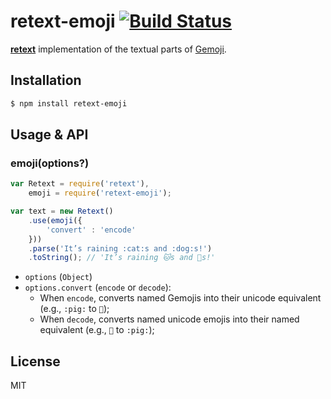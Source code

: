 # retext-emoji [![Build Status](https://travis-ci.org/wooorm/retext-emoji.png)](https://travis-ci.org/wooorm/retext-emoji)

**[retext](https://github.com/wooorm/retext "Retext")** implementation of the textual parts of [Gemoji](https://github.com/github/gemoji "Github Emojis").

## Installation

```sh
$ npm install retext-emoji
```

## Usage & API

### emoji(options?)

```js
var Retext = require('retext'),
    emoji = require('retext-emoji');

var text = new Retext()
    .use(emoji({
        'convert' : 'encode'
    }))
    .parse('It’s raining :cat:s and :dog:s!')
    .toString(); // 'It’s raining 🐱s and 🐶s!'
```

- `options` (`Object`)
- `options.convert` (`encode` or `decode`):
  - When `encode`, converts named Gemojis into their unicode equivalent (e.g., `:pig:` to `🐷`);
  - When `decode`, converts named unicode emojis into their named equivalent (e.g., `🐷` to `:pig:`);

## License

  MIT

